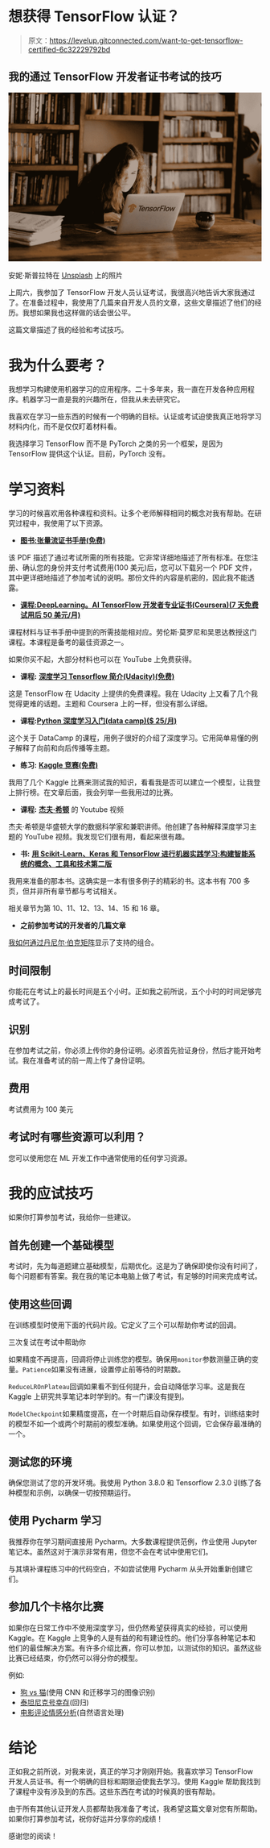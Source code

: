 # 想获得 TensorFlow 认证？

> 原文：<https://levelup.gitconnected.com/want-to-get-tensorflow-certified-6c32229792bd>

## 我的通过 TensorFlow 开发者证书考试的技巧

![](img/6056fd585190a7c55bf0f2a559c767ac.png)

安妮·斯普拉特在 [Unsplash](https://unsplash.com/s/photos/studying?utm_source=unsplash&utm_medium=referral&utm_content=creditCopyText) 上的照片

上周六，我参加了 TensorFlow 开发人员认证考试，我很高兴地告诉大家我通过了。在准备过程中，我使用了几篇来自开发人员的文章，这些文章描述了他们的经历。我想如果我也这样做的话会很公平。

这篇文章描述了我的经验和考试技巧。

# 我为什么要考？

我想学习构建使用机器学习的应用程序。二十多年来，我一直在开发各种应用程序。机器学习一直是我的兴趣所在，但我从未去研究它。

我喜欢在学习一些东西的时候有一个明确的目标。认证或考试迫使我真正地将学习材料内化，而不是仅仅盯着材料看。

我选择学习 TensorFlow 而不是 PyTorch 之类的另一个框架，是因为 TensorFlow 提供这个认证。目前，PyTorch 没有。

# 学习资料

学习的时候喜欢用各种课程和资料。让多个老师解释相同的概念对我有帮助。在研究过程中，我使用了以下资源。

*   [**图书:张量流证书手册(免费)**](https://www.tensorflow.org/extras/cert/TF_Certificate_Candidate_Handbook.pdf)

该 PDF 描述了通过考试所需的所有技能。它非常详细地描述了所有标准。在您注册、确认您的身份并支付考试费用(100 美元)后，您可以下载另一个 PDF 文件，其中更详细地描述了参加考试的说明。那份文件的内容是机密的，因此我不能透露。

*   [**课程:DeepLearning。AI TensorFlow 开发者专业证书(Coursera)(7 天免费试用后 50 美元/月)**](https://www.coursera.org/professional-certificates/tensorflow-in-practice)

课程材料与证书手册中提到的所需技能相对应。劳伦斯·莫罗尼和吴恩达教授这门课程。本课程是备考的最佳资源之一。

如果你买不起，大部分材料也可以在 YouTube 上免费获得。

*   **课程:** [**深度学习 Tensorflow 简介(Udacity)(免费)**](https://www.udacity.com/course/intro-to-tensorflow-for-deep-learning--ud187)

这是 TensorFlow 在 Udacity 上提供的免费课程。我在 Udacity 上又看了几个我觉得更难的话题。主题和 Coursera 上的一样，但没有那么详细。

*   **课程:**[**Python 深度学习入门(data camp)($ 25/月)**](https://www.datacamp.com/courses/introduction-to-deep-learning-in-python)

这个关于 DataCamp 的课程，用例子很好的介绍了深度学习。它用简单易懂的例子解释了向前和向后传播等主题。

*   **练习:** [**Kaggle 竞赛(免费)**](https://www.kaggle.com/)

我用了几个 Kaggle 比赛来测试我的知识，看看我是否可以建立一个模型，让我登上排行榜。在文章后面，我会列举一些我用过的比赛。

*   **课程:** [**杰夫·希顿**](https://www.youtube.com/channel/UCR1-GEpyOPzT2AO4D_eifdw) 的 Youtube 视频

杰夫·希顿是华盛顿大学的数据科学家和兼职讲师。他创建了各种解释深度学习主题的 YouTube 视频。我发现它们很有用，看起来很有趣。

*   **书:** [**用 Scikit-Learn、Keras 和 TensorFlow 进行机器实践学习:构建智能系统的概念、工具和技术第二版**](https://www.amazon.com/Hands-Machine-Learning-Scikit-Learn-TensorFlow-ebook/dp/B06XNKV5TS)

我用来准备的那本书。这确实是一本有很多例子的精彩的书。这本书有 700 多页，但并非所有章节都与考试相关。

相关章节为第 10、11、12、13、14、15 和 16 章。

*   **之前参加考试的开发者的几篇文章**

[我如何通过丹尼尔·伯克](https://towardsdatascience.com/how-i-passed-the-tensorflow-developer-certification-exam-f5672a1eb641)[矩阵](https://medium.com/u/dbc019e228f5#gpu)显示了支持的组合。

## 时间限制

你能花在考试上的最长时间是五个小时。正如我之前所说，五个小时的时间足够完成考试了。

## 识别

在参加考试之前，你必须上传你的身份证明。必须首先验证身份，然后才能开始考试。我在准备考试的前一周上传了身份证明。

## 费用

考试费用为 100 美元

## 考试时有哪些资源可以利用？

您可以使用您在 ML 开发工作中通常使用的任何学习资源。

# 我的应试技巧

如果你打算参加考试，我给你一些建议。

## 首先创建一个基础模型

考试时，先为每道题建立基础模型，后期优化。这是为了确保即使你没有时间了，每个问题都有答案。我在我的笔记本电脑上做了考试，有足够的时间来完成考试。

## 使用这些回调

在训练模型时使用下面的代码片段。它定义了三个可以帮助你考试的回调。

三次复试在考试中帮助你

如果精度不再提高，回调将停止训练您的模型。确保用`monitor`参数测量正确的变量。`Patience`如果没有进展，设置停止前等待的时期数。

`ReduceLROnPlateau`回调如果看不到任何提升，会自动降低学习率。这是我在 Kaggle 上研究共享笔记本时学到的。有一门课没有提到。

`ModelCheckpoint`如果精度提高，在一个时期后自动保存模型。有时，训练结束时的模型不如一个或两个时期前的模型准确。如果使用这个回调，它会保存最准确的一个。

## 测试您的环境

确保您测试了您的开发环境。我使用 Python 3.8.0 和 Tensorflow 2.3.0 训练了各种模型和示例，以确保一切按预期运行。

## 使用 Pycharm 学习

我推荐你在学习期间直接用 Pycharm。大多数课程提供范例，作业使用 Jupyter 笔记本。虽然这对于演示非常有用，但您不会在考试中使用它们。

与其填补课程练习中的代码空白，不如尝试使用 Pycharm 从头开始重新创建它们。

## 参加几个卡格尔比赛

如果你在日常工作中不使用深度学习，但仍然希望获得真实的经验，可以使用 Kaggle。在 Kaggle 上竞争的人是有益的和有建设性的。他们分享各种笔记本和他们的最佳解决方案。有许多介绍比赛，你可以参加，以测试你的知识。虽然这些比赛已经结束，你仍然可以得分你的模型。

例如:

*   [狗 vs 猫](https://www.kaggle.com/c/dogs-vs-cats-redux-kernels-edition)(使用 CNN 和迁移学习的图像识别)
*   [泰坦尼克号幸存](https://www.kaggle.com/c/titanic)(回归)
*   [电影评论情感分析](https://www.kaggle.com/c/sentiment-analysis-on-movie-reviews)(自然语言处理)

# 结论

正如我之前所说，对我来说，真正的学习才刚刚开始。我喜欢学习 TensorFlow 开发人员证书。有一个明确的目标和期限迫使我去学习。使用 Kaggle 帮助我找到了课程中没有涉及到的东西。这些东西在考试的时候真的很有帮助。

由于所有其他认证开发人员都帮助我准备了考试，我希望这篇文章对您有所帮助。如果你打算参加考试，祝你好运并分享你的成绩！

感谢您的阅读！